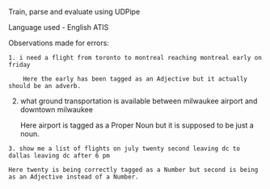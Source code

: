 Train, parse and evaluate using UDPipe


Language used - English ATIS

Observations made for errors:

```
1. i need a flight from toronto to montreal reaching montreal early on friday

    Here the early has been tagged as an Adjective but it actually should be an adverb.

```
2. what ground transportation is available between milwaukee airport and downtown milwaukee

    Here airport is tagged as a Proper Noun but it is supposed to be just a noun.
```
3. show me a list of flights on july twenty second leaving dc to dallas leaving dc after 6 pm
```
    Here twenty is being correctly tagged as a Number but second is being as an Adjective instead of a Number.
```
